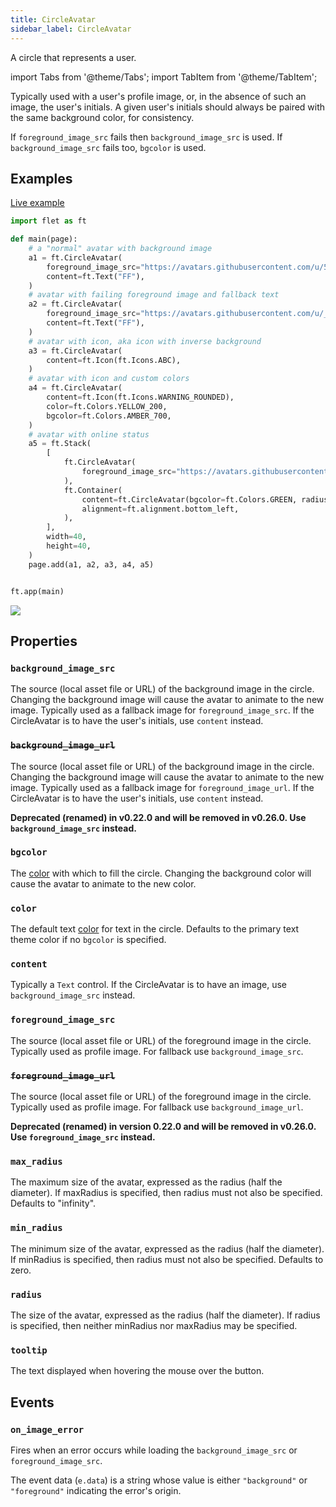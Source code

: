 ```yaml
---
title: CircleAvatar
sidebar_label: CircleAvatar
---
```


A circle that represents a user.

import Tabs from '@theme/Tabs';
import TabItem from '@theme/TabItem';

Typically used with a user's profile image, or, in the absence of such an image, the user's initials. A given user's initials should always be paired with the same background color, for consistency.

If `foreground_image_src` fails then `background_image_src` is used. If `background_image_src` fails too, `bgcolor` is
used.

## Examples

[Live example](https://flet-controls-gallery.fly.dev/displays/circleavatar)

<Tabs groupId="language">
  <TabItem value="python" label="Python" default>

```python
import flet as ft

def main(page):
    # a "normal" avatar with background image
    a1 = ft.CircleAvatar(
        foreground_image_src="https://avatars.githubusercontent.com/u/5041459?s=88&v=4",
        content=ft.Text("FF"),
    )
    # avatar with failing foreground image and fallback text
    a2 = ft.CircleAvatar(
        foreground_image_src="https://avatars.githubusercontent.com/u/_5041459?s=88&v=4",
        content=ft.Text("FF"),
    )
    # avatar with icon, aka icon with inverse background
    a3 = ft.CircleAvatar(
        content=ft.Icon(ft.Icons.ABC),
    )
    # avatar with icon and custom colors
    a4 = ft.CircleAvatar(
        content=ft.Icon(ft.Icons.WARNING_ROUNDED),
        color=ft.Colors.YELLOW_200,
        bgcolor=ft.Colors.AMBER_700,
    )
    # avatar with online status
    a5 = ft.Stack(
        [
            ft.CircleAvatar(
                foreground_image_src="https://avatars.githubusercontent.com/u/5041459?s=88&v=4"
            ),
            ft.Container(
                content=ft.CircleAvatar(bgcolor=ft.Colors.GREEN, radius=5),
                alignment=ft.alignment.bottom_left,
            ),
        ],
        width=40,
        height=40,
    )
    page.add(a1, a2, a3, a4, a5)


ft.app(main)
```
  </TabItem>
</Tabs>

<img src="/img/docs/controls/circle-avatar/circle-avatar.png" className="screenshot-10" />

## Properties

### `background_image_src`

The source (local asset file or URL) of the background image in the circle. Changing the background image will cause the avatar to animate to the new image. Typically used as a fallback image for `foreground_image_src`. If the CircleAvatar is to have the user's initials, use `content` instead.

### ~~`background_image_url`~~

The source (local asset file or URL) of the background image in the circle. Changing the background image will cause the avatar to animate to the new image. Typically used as a fallback image for `foreground_image_url`. If the CircleAvatar is to have the user's initials, use `content` instead.

**Deprecated (renamed) in v0.22.0 and will be removed in v0.26.0. Use `background_image_src` instead.**

### `bgcolor`

The [color](/docs/reference/colors) with which to fill the circle. Changing the background color will cause the avatar to animate to the new color.

### `color`

The default text [color](/docs/reference/colors) for text in the circle. Defaults to the primary text theme color if no `bgcolor` is specified.

### `content`

Typically a `Text` control. If the CircleAvatar is to have an image, use `background_image_src` instead.

### `foreground_image_src`

The source (local asset file or URL) of the foreground image in the circle. Typically used as profile image. For fallback use `background_image_src`.

### ~~`foreground_image_url`~~

The source (local asset file or URL) of the foreground image in the circle. Typically used as profile image. For fallback use `background_image_url`.

**Deprecated (renamed) in version 0.22.0 and will be removed in v0.26.0. Use `foreground_image_src` instead.**

### `max_radius`

The maximum size of the avatar, expressed as the radius (half the diameter). If maxRadius is specified, then radius must not also be specified. Defaults to "infinity".

### `min_radius`

The minimum size of the avatar, expressed as the radius (half the diameter). If minRadius is specified, then radius must not also be specified. Defaults to zero.

### `radius`

The size of the avatar, expressed as the radius (half the diameter). If radius is specified, then neither minRadius nor maxRadius may be specified.

### `tooltip`

The text displayed when hovering the mouse over the button.

## Events

### `on_image_error`

Fires when an error occurs while loading the `background_image_src` or `foreground_image_src`.

The event data (`e.data`) is a string whose value is either `"background"` or `"foreground"` indicating the error's
origin.